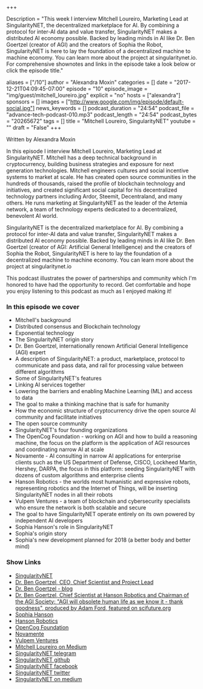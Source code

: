+++

Description = "This week I interview Mitchell Loureiro, Marketing Lead at SingularityNET, the decentralized marketplace for AI. By combining a protocol for inter-AI data and value transfer, SingularityNET makes a distributed AI economy possible. Backed by leading minds in AI like Dr. Ben Goertzel (creator of AGI) and the creators of Sophia the Robot, SingularityNET is here to lay the foundation of a decentralized machine to machine economy. You can learn more about the project at singularitynet.io. For comprehensive shownotes and links in the episode take a look below or click the episode title."


aliases = ["/10"]
author = "Alexandra Moxin"
categories = []
date = "2017-12-21T04:09:45-07:00"
episode = "10"
episode_image = "img/guest/mitchell_loureiro.jpg"
explicit = "no"
hosts = ["alexandra"]
sponsors = []
images = ["http://www.google.com/img/episode/default-social.jpg"]
news_keywords = []
podcast_duration = "24:54"
podcast_file = "advance-tech-podcast-010.mp3"
podcast_length = "24:54"
podcast_bytes = "20265672"
tags = []
title = "Mitchell Loureiro, SingularityNET"
youtube = ""
draft = "False"
+++

Written by Alexandra Moxin

In this episode I interview Mitchell Loureiro, Marketing Lead at SingularityNET. Mitchell has a deep technical background in cryptocurrency, building business strategies and exposure for next generation technologies. Mitchell engineers cultures and social incentive systems to market at scale. He has created open source communities in the hundreds of thousands, raised the profile of blockchain technology and initiatives, and created significant social capital for his decentralized technology partners including Ardor, Steemit, Decentraland, and many others. He runs marketing at SingularityNET as the leader of the Artemia network, a team of technology experts dedicated to a decentralized, benevolent AI world.

SingularityNET is the decentralized marketplace for AI. By combining a protocol for inter-AI data and value transfer, SingularityNET makes a distributed AI economy possible. Backed by leading minds in AI like Dr. Ben Goertzel (creator of AGI: Artificial General Intelligence) and the creators of Sophia the Robot, SingularityNET is here to lay the foundation of a decentralized machine to machine economy. You can learn more about the project at singularitynet.io

This podcast illustrates the power of partnerships and community which I'm honored to have had the opportunity to record. Get comfortable and hope you enjoy listening to this podcast as much as I enjoyed making it!


### In this episode we cover
* Mitchell's background
* Distributed consensus and Blockchain technology
* Exponential technology
* The SingularityNET origin story
* Dr. Ben Goertzel, internationally renown Artificial General Intelligence (AGI) expert
* A description of SingularityNET: a product, marketplace, protocol to communicate and pass data, and rail for processing value between different algorithms
* Some of SingularityNET's features
* Linking AI services together
* Lowering the barriers and enabling Machine Learning (ML) and access to data
* The goal to make a thinking machine that is safe for humanity
* How the economic structure of cryptocurrency drive the open source AI community and facilitate initiatives
* The open source community
* SingularityNET's four founding organizations
* The OpenCog Foundation - working on AGI and how to build a reasoning machine, the focus on the platform is the application of AGI resources and coordinating narrow AI at scale
* Novamente - AI consulting in narrow AI applications for enterprise clients such as the US Department of Defense, CISCO, Lockheed Martin, Hershey, DARPA, the focus in this platform: seeding SingularityNET with dozens of custom algorithms and enterprise clients
* Hanson Robotics - the worlds most humanistic and expressive robots, representing robotics and the Internet of Things, will be inserting SingularityNET nodes in all their robots
* Vulpem Ventures - a team of blockchain and cybersecurity specialists who ensure the network is both scalable and secure
* The goal to have SingularityNET operate entirely on its own powered by independent AI developers
* Sophia Hanson's role in SingularityNET
* Sophia's origin story
* Sophia's new development planned for 2018 (a better body and better mind)


### Show Links
* [SingularityNET](https://singularitynet.io/)
* [Dr. Ben Goertzel, CEO, Chief Scientist and Project Lead](http://goertzel.org/)
* [Dr. Ben Goertzel - blog](http://multiverseaccordingtoben.blogspot.ca/)
* [Dr. Ben Goertzel, Chief Scientist at Hanson Robotics and Chairman of the AGI Society: "AGI will obsolete human life as we know it - thank goodness", produced by Adam Ford, featured on scifuture.org](https://www.youtube.com/watch?v=qQvoVzDt2yk&list=PL0vRc4ulw-mxlxCyCkl-bTpKC6BeFZgjt&index=53)
* [Sophia Hanson](http://www.hansonrobotics.com/robot/sophia/)
* [Hanson Robotics](http://www.hansonrobotics.com/)
* [OpenCog Foundation](https://opencog.org/)
* [Novamente](http://novamente.ai/)
* [Vulpem Ventures](https://vulpem.com/)
* [Mitchell Loureiro on Medium](https://blog.singularitynet.io/@mjloureiro)
* [SingularityNET telegram](https://t.me/singularitynet)
* [SingularityNET github](https://github.com/singnet/singnet)
* [SingularityNET facebook](https://www.facebook.com/singularityNET.io)
* [SingularityNET twitter](https://twitter.com/singularity_net)
* [SingularityNET on medium](https://blog.singularitynet.io/)




